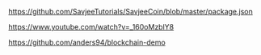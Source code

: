 https://github.com/SavjeeTutorials/SavjeeCoin/blob/master/package.json

https://www.youtube.com/watch?v=_160oMzblY8

https://github.com/anders94/blockchain-demo